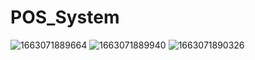 # POS_System
![1663071889664](https://user-images.githubusercontent.com/90233572/190107651-f9c76cc9-7c19-4c2b-add8-93feb680264b.jpeg)
![1663071889940](https://user-images.githubusercontent.com/90233572/190107664-5f463e44-9b96-4c53-8722-3bfaeecdceb3.jpeg)
![1663071890326](https://user-images.githubusercontent.com/90233572/190107906-952b49f0-46a0-420f-9026-506c8a199e6e.jpeg)
